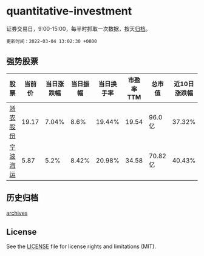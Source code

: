 # quantitative-investment

证券交易日，9:00-15:00，每半时抓取一次数据，按天[归档](archives)。

`更新时间：2022-03-04 13:02:30 +0800`

## 强势股票

|股票|当前价|当日涨跌幅|当日振幅|当日换手率|市盈率TTM|总市值|近10日涨跌幅|
|----|----|----|----|----|----|----|----|
|[浙农股份](https://xueqiu.com/S/SZ002758)|19.17|7.04%|8.6%|19.44%|19.54|96.0亿|37.32%|
|[宁波海运](https://xueqiu.com/S/SH600798)|5.87|5.2%|8.42%|20.98%|34.58|70.82亿|40.43%|

## 历史归档

[archives](archives)

## License

See the [LICENSE](LICENSE) file for license rights and limitations (MIT).